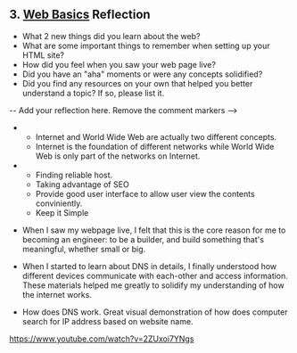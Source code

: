 ## 3. [Web Basics](3_web_basics/readme.md) Reflection

* What 2 new things did you learn about the web?
* What are some important things to remember when setting up your HTML site?
* How did you feel when you saw your web page live?
* Did you have an "aha" moments or were any concepts solidified?
* Did you find any resources on your own that helped you better understand a topic? If so, please list it.

-- Add your reflection here. Remove the comment markers -->

* - Internet and World Wide Web are actually two different concepts. 
  - Internet is the foundation of different networks while World Wide Web is only part of the networks on Internet.

* - Finding reliable host.
  - Taking advantage of SEO
  - Provide good user interface to allow user view the contents conviniently.
  - Keep it Simple

* When I saw my webpage live, I felt that this is the core reason for me to becoming an engineer: to be a builder, and build something that's meaningful, whether small or big.

* When I started to learn about DNS in details, I finally understood how different devices communicate with each-other and access information. These materials helped me greatly to solidify my understanding of how the internet works.

* How does DNS work. Great visual demonstration of how does computer search for IP address based on website name.

https://www.youtube.com/watch?v=2ZUxoi7YNgs